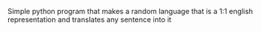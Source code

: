 Simple python program that makes a random language that is a 1:1 english representation and translates any sentence into it
